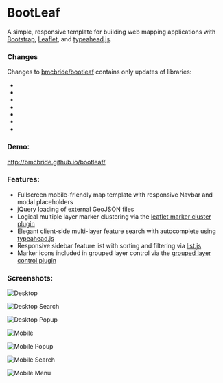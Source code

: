 BootLeaf
========

A simple, responsive template for building web mapping applications with [Bootstrap](http://getbootstrap.com/), [Leaflet](http://leafletjs.com/), and [typeahead.js](http://twitter.github.io/typeahead.js/).

### Changes

Changes to [bmcbride/bootleaf](https://github.com/bmcbride/bootleaf) contains only updates of libraries:

* <script src="https://cdnjs.cloudflare.com/ajax/libs/leaflet/1.9.4/leaflet.js"></script>
* <script src="https://cdnjs.cloudflare.com/ajax/libs/leaflet.markercluster/1.5.3/leaflet.markercluster.js"></script>
* <script src="https://cdnjs.cloudflare.com/ajax/libs/leaflet-locatecontrol/0.79.0/L.Control.Locate.min.js"></script>

* <link rel="stylesheet" href="https://cdnjs.cloudflare.com/ajax/libs/leaflet/1.9.4/leaflet.css">
* <link rel="stylesheet" href="https://cdnjs.cloudflare.com/ajax/libs/leaflet.markercluster/1.5.3/MarkerCluster.css">
* <link rel="stylesheet" href="https://cdnjs.cloudflare.com/ajax/libs/leaflet.markercluster/1.5.3/MarkerCluster.Default.min.css">
* <link rel="stylesheet" href="https://cdnjs.cloudflare.com/ajax/libs/leaflet-locatecontrol/0.79.0/L.Control.Locate.css">

### Demo:
http://bmcbride.github.io/bootleaf/

### Features:
* Fullscreen mobile-friendly map template with responsive Navbar and modal placeholders
* jQuery loading of external GeoJSON files
* Logical multiple layer marker clustering via the [leaflet marker cluster plugin](https://github.com/Leaflet/Leaflet.markercluster)
* Elegant client-side multi-layer feature search with autocomplete using [typeahead.js](http://twitter.github.io/typeahead.js/)
* Responsive sidebar feature list with sorting and filtering via [list.js](http://listjs.com/)
* Marker icons included in grouped layer control via the [grouped layer control plugin](https://github.com/ismyrnow/Leaflet.groupedlayercontrol)

### Screenshots:

![Desktop](http://bmcbride.github.io/bootleaf/screenshots/bootleaf-desktop1.png)

![Desktop Search](http://bmcbride.github.io/bootleaf/screenshots/bootleaf-desktop2.png)

![Desktop Popup](http://bmcbride.github.io/bootleaf/screenshots/bootleaf-desktop3.png)

![Mobile](http://bmcbride.github.io/bootleaf/screenshots/bootleaf-mobile1.png)

![Mobile Popup](http://bmcbride.github.io/bootleaf/screenshots/bootleaf-mobile2.png)

![Mobile Search](http://bmcbride.github.io/bootleaf/screenshots/bootleaf-mobile3.png)

![Mobile Menu](http://bmcbride.github.io/bootleaf/screenshots/bootleaf-mobile4.png)
